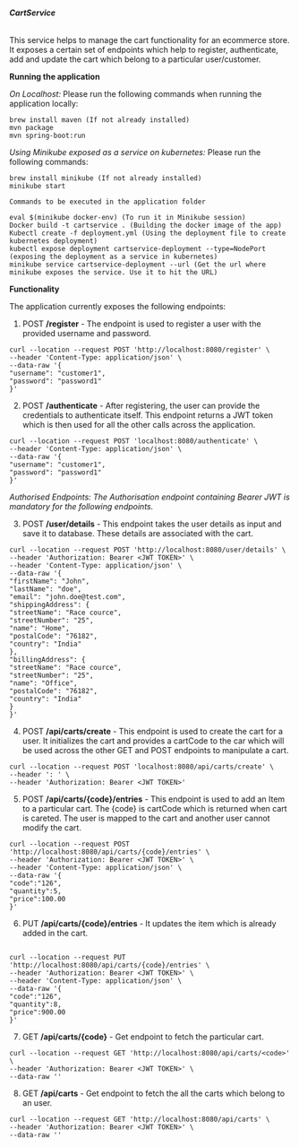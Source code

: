 ###### **CartService**

This service helps to manage the cart functionality for an ecommerce store. It exposes a certain set of endpoints which
help to register, authenticate, add and update the cart which belong to a particular user/customer. 

**Running the application**

_On Localhost:_ Please run the following commands when running the application locally:
```
brew install maven (If not already installed)
mvn package
mvn spring-boot:run

```
_Using Minikube exposed as a service on kubernetes:_ Please run the following commands: 

````
brew install minikube (If not already installed)
minikube start

Commands to be executed in the application folder

eval $(minikube docker-env) (To run it in Minikube session)
Docker build -t cartservice . (Building the docker image of the app)
Kubectl create -f deployment.yml (Using the deployment file to create kubernetes deployment)
kubectl expose deployment cartservice-deployment --type=NodePort (exposing the deployment as a service in kubernetes)
minikube service cartservice-deployment --url (Get the url where minikube exposes the service. Use it to hit the URL)

````



**Functionality**

The application currently exposes the following endpoints:
1. POST **/register** - The endpoint is used to register a user with the provided username and password.
```
curl --location --request POST 'http://localhost:8080/register' \
--header 'Content-Type: application/json' \
--data-raw '{
"username": "customer1",
"password": "password1"
}'
```

2. POST **/authenticate** - After registering, the user can provide the credentials to authenticate itself. This endpoint 
returns a JWT token which is then used for all the other calls across the application.

```
curl --location --request POST 'localhost:8080/authenticate' \
--header 'Content-Type: application/json' \
--data-raw '{
"username": "customer1",
"password": "password1"
}'
```

*Authorised Endpoints: The Authorisation endpoint containing Bearer JWT is mandatory for the following endpoints.*

3. POST **/user/details** - This endpoint takes the user details as input and save it to database. These details are 
associated with the cart.
```
curl --location --request POST 'http://localhost:8080/user/details' \
--header 'Authorization: Bearer <JWT TOKEN>' \
--header 'Content-Type: application/json' \
--data-raw '{
"firstName": "John",
"lastName": "doe",
"email": "john.doe@test.com",
"shippingAddress": {
"streetName": "Race cource",
"streetNumber": "25",
"name": "Home",
"postalCode": "76182",
"country": "India"
},
"billingAddress": {
"streetName": "Race cource",
"streetNumber": "25",
"name": "Office",
"postalCode": "76182",
"country": "India"
}
}'
```

4. POST **/api/carts/create** - This endpoint is used to create the cart for a user. It initializes the cart and
provides a cartCode to the car which will be used across the other GET and POST endpoints to manipulate a cart.
```
curl --location --request POST 'localhost:8080/api/carts/create' \
--header ': ' \
--header 'Authorization: Bearer <JWT TOKEN>'
```

5. POST **/api/carts/{code}/entries** - This endpoint is used to add an Item to a particular cart. The {code} is 
cartCode which is returned when cart is careted. The user is mapped to the cart and another user cannot modify the cart.

```
curl --location --request POST 'http://localhost:8080/api/carts/{code}/entries' \
--header 'Authorization: Bearer <JWT TOKEN>' \
--header 'Content-Type: application/json' \
--data-raw '{
"code":"126",
"quantity":5,
"price":100.00
}'

```

6. PUT **/api/carts/{code}/entries** - It updates the item which is already added in the cart. 

```

curl --location --request PUT 'http://localhost:8080/api/carts/{code}/entries' \
--header 'Authorization: Bearer <JWT TOKEN>' \
--header 'Content-Type: application/json' \
--data-raw '{
"code":"126",
"quantity":8,
"price":900.00
}'
```

7. GET **/api/carts/{code}** - Get endpoint to fetch the particular cart. 

```
curl --location --request GET 'http://localhost:8080/api/carts/<code>' \
--header 'Authorization: Bearer <JWT TOKEN>' \
--data-raw ''

```

8. GET **/api/carts** - Get endpoint to fetch the all the carts which belong to an user.

```
curl --location --request GET 'http://localhost:8080/api/carts' \
--header 'Authorization: Bearer <JWT TOKEN>' \
--data-raw ''

```
